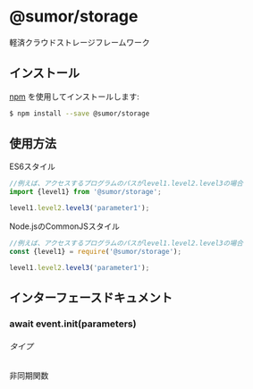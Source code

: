 # @sumor/storage
軽済クラウドストレージフレームワーク

## インストール

[npm](https://www.npmjs.com/) を使用してインストールします:
```sh
$ npm install --save @sumor/storage
```

## 使用方法

ES6スタイル
```js
//例えば、アクセスするプログラムのパスがlevel1.level2.level3の場合
import {level1} from '@sumor/storage';

level1.level2.level3('parameter1');
```
Node.jsのCommonJSスタイル
```js
//例えば、アクセスするプログラムのパスがlevel1.level2.level3の場合
const {level1} = require('@sumor/storage');

level1.level2.level3('parameter1');
```

## インターフェースドキュメント

### await event.init(parameters)
###### タイプ
非同期関数